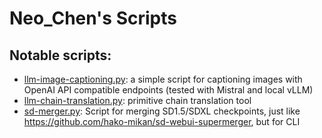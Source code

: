 # Neo_Chen's Scripts

## Notable scripts:

* [llm-image-captioning.py](https://github.com/NeoChen1024/scripts/blob/master/llm-image-captioning.py): a simple script for captioning images with OpenAI API compatible endpoints (tested with Mistral and local vLLM)
* [llm-chain-translation.py](https://github.com/NeoChen1024/scripts/blob/master/llm-chain-translation.py): primitive chain translation tool
* [sd-merger.py](https://github.com/NeoChen1024/scripts/blob/master/sd-merger.py): Script for merging SD1.5/SDXL checkpoints, just like <https://github.com/hako-mikan/sd-webui-supermerger>, but for CLI
